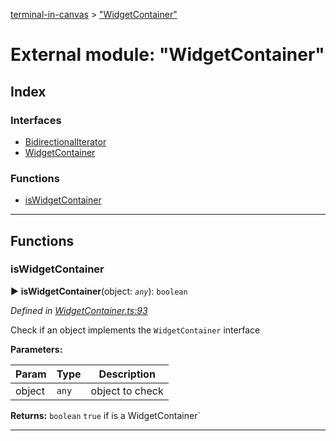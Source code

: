 [terminal-in-canvas](../README.md) > ["WidgetContainer"](../modules/_widgetcontainer_.md)



# External module: "WidgetContainer"

## Index

### Interfaces

* [BidirectionalIterator](../interfaces/_widgetcontainer_.bidirectionaliterator.md)
* [WidgetContainer](../interfaces/_widgetcontainer_.widgetcontainer.md)


### Functions

* [isWidgetContainer](_widgetcontainer_.md#iswidgetcontainer)



---
## Functions
<a id="iswidgetcontainer"></a>

###  isWidgetContainer

► **isWidgetContainer**(object: *`any`*): `boolean`



*Defined in [WidgetContainer.ts:93](https://github.com/danikaze/terminal-in-canvas/blob/04a5bae/src/WidgetContainer.ts#L93)*



Check if an object implements the `WidgetContainer` interface


**Parameters:**

| Param | Type | Description |
| ------ | ------ | ------ |
| object | `any`   |  object to check |





**Returns:** `boolean`
`true` if is a WidgetContainer`






___


